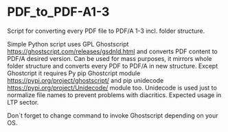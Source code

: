 # PDF_to_PDF-A1-3
Script for converting every PDF file to PDF/A 1-3 incl. folder structure.

Simple Python script uses GPL Ghostscript https://ghostscript.com/releases/gsdnld.html and converts PDF content to PDF/A desired version. Can be used for mass purposes, it mirrors whole folder structure and converts every PDF to PDF/A in new structure. Except Ghostcript it requires Py pip Ghostcript module https://pypi.org/project/ghostscript/ and pip unidecode https://pypi.org/project/Unidecode/ module too. Unidecode is used just to normalize file names to prevent problems with diacritics. Expected usage in LTP sector.

Don´t forget to change command to invoke Ghostscript depending on your OS. 
